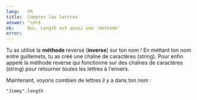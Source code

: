 ```yaml
---
lang:   FR
title:  Compter les lettres
answer: ^\d+$
ok:     Oui. Length est aussi une 'methode'
error:  
---
```


Tu as utilisé la __méthode__  reverse (__inverse__) sur ton nom ! En mettant ton nom entre guillemets, tu as créé une chaîne de caractères (string). Pour enfin appelé la méthode reverse qui fonctionne sur des chaînes de caractères (string) pour retourner toutes les lettres à l'envers.

Maintenant, voyons combien de lettres il y a dans ton nom :

    "Jimmy".length
